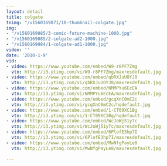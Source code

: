 ```yaml
---
layout: detail
title: colgate
tnimg: "/v1560169071/10-thumbnail-colgate.jpg"
img:
- "/v1560169085/3-comic-future-machine-1000.jpg"
- "/v1560169085/2-colgate-ad2-1000.jpg"
- "/v1560169084/1-colgate-ad1-1000.jpg"
video: ''
date: '2010-1-9'
vid:
- video: https://www.youtube.com/embed/W9-r8PF7Zmg
  vtn: http://i3.ytimg.com/vi/W9-r8PF7Zmg/maxresdefault.jpg
- video: https://www.youtube.com/embed/qbRXJuUOYJ8
  vtn: http://i3.ytimg.com/vi/qbRXJuUOYJ8/maxresdefault.jpg
- video: https://www.youtube.com/embed/NMMPYu6EcEA
  vtn: http://i3.ytimg.com/vi/NMMPYu6EcEA/maxresdefault.jpg
- video: https://www.youtube.com/embed/gcqXnC0mC2c
  vtn: http://i3.ytimg.com/vi/gcqXnC0mC2c/hqdefault.jpg
- video: https://www.youtube.com/embed/1-CT09XC1Bg
  vtn: http://i3.ytimg.com/vi/1-CT09XC1Bg/hqdefault.jpg
- video: https://www.youtube.com/embed/WcJoWj51y7c
  vtn: http://i3.ytimg.com/vi/WcJoWj51y7c/maxresdefault.jpg
- video: https://www.youtube.com/embed/6PlofE3hp7I
  vtn: http://i3.ytimg.com/vi/6PlofE3hp7I/maxresdefault.jpg
- video: https://www.youtube.com/embed/MwNfgPayLe8
  vtn: http://i3.ytimg.com/vi/MwNfgPayLe8/maxresdefault.jpg

---
```

